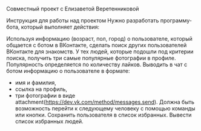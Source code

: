 
Совместный проект с Елизаветой Веретенниковой

Инструкция для работы над проектом
Нужно разработать программу-бота, который выполняет действия:

Используя информацию (возраст, пол, город) о пользователе, который общается с ботом в ВКонтакте, сделать поиск других пользователей ВКонтакте для знакомств.
У тех людей, которые подошли под критерии поиска, получить три самые популярные фотографии в профиле. Популярность определяется по количеству лайков.
Выводить в чат с ботом информацию о пользователе в формате:
- имя и фамилия,
- ссылка на профиль,
- три фотографии в виде attachment(https://dev.vk.com/method/messages.send).
Должна быть возможность перейти к следующему человеку с помощью команды или кнопки.
Сохранить пользователя в список избранных.
Вывести список избранных людей.